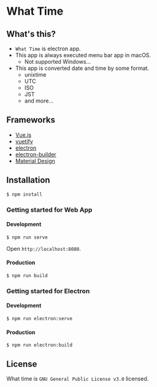 # What Time

## What's this?
- `What Time` is electron app.
- This app is always executed menu bar app in macOS.
    - Not supported Windows...
- This app is converted date and time by some format.
    - unixtime
    - UTC
    - ISO
    - JST
    - and more...

## Frameworks
- [Vue.js](https://github.com/vuejs/vue)
- [vuetify](https://github.com/vuetifyjs/vuetify)
- [electron](https://github.com/electron/electron)
- [electron-builder](https://github.com/electron-userland/electron-builder)
- [Material Design](https://material.io)

## Installation

```
$ npm install
```

### Getting started for Web App

#### Development

```
$ npm run serve
```

Open `http://localhost:8080`.

#### Production

```
$ npm run build
```

### Getting started for Electron

#### Development

```
$ npm run electron:serve
```

#### Production

```
$ npm run electron:build
```

## License
What time is `GNU General Public License v3.0` licensed.
